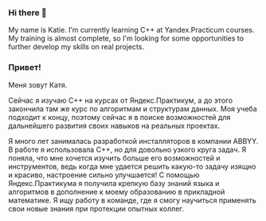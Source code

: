 ### Hi there 👋
My name is Katie.
I’m currently learning C++ at Yandex.Practicum courses.
My training is almost complete, so I'm looking for some opportunities to further develop my skills on real projects.

### Привет!
Меня зовут Катя.

Сейчас я изучаю С++ на курсах от Яндекс.Практикум, а до этого закончила там же курс по алгоритмам и структурам данных.
Моя учеба подходит к концу, поэтому сейчас я в поиске возможностей для дальнейшего развития своих навыков на реальных проектах.

Я много лет занималась разработкой инсталляторов в компании ABBYY. В работе я использовала С++, но для довольно узкого круга задач. Я поняла, что мне хочется изучить больше его возможностей и инструментов, ведь когда мне удается решить какую-то задачу изящно и красиво, настроение сильно улучшается! С помощью Яндекс.Практикума я получила крепкую базу знаний языка и алгоритмов в дополнение к моему образованию в прикладной математике. Я ищу работу в команде, где я смогу научиться применять свои новые знания при протекции опытных коллег.


<!--
**KatherineSamokhina/KatherineSamokhina** is a ✨ _special_ ✨ repository because its `README.md` (this file) appears on your GitHub profile.

Here are some ideas to get you started:

- 🔭 I’m currently working on ...
- 🌱 I’m currently learning ...
- 👯 I’m looking to collaborate on ...
- 🤔 I’m looking for help with ...
- 💬 Ask me about ...
- 📫 How to reach me: ...
- 😄 Pronouns: ...
- ⚡ Fun fact: ...
-->
